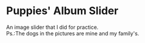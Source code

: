 # Puppies' Album Slider
An image slider that I did for practice.
<br>
Ps.:The dogs in the pictures are mine and my family's.
 
